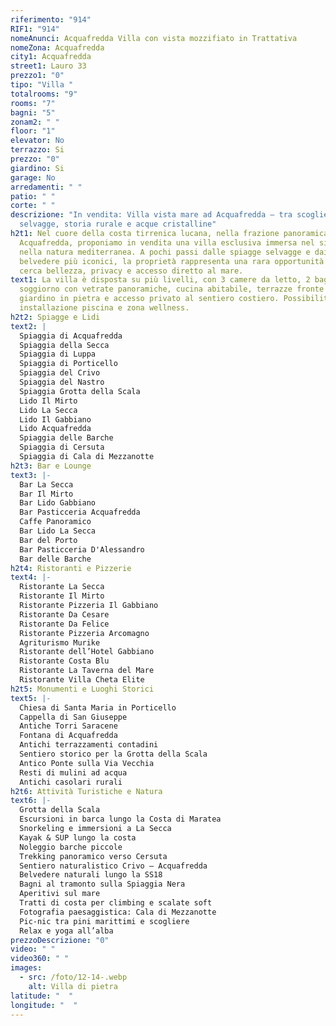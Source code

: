 ```yaml
---
riferimento: "914"
RIF1: "914"
nomeAnunci: Acquafredda Villa con vista mozzifiato in Trattativa
nomeZona: Acquafredda
city1: Acquafredda
street1: Lauro 33
prezzo1: "0"
tipo: "Villa "
totalrooms: "9"
rooms: "7"
bagni: "5"
zonam2: " "
floor: "1"
elevator: No
terrazzo: Si
prezzo: "0"
giardino: Si
garage: No
arredamenti: " "
patio: " "
corte: " "
descrizione: "In vendita: Villa vista mare ad Acquafredda – tra scogliere
  selvagge, storia rurale e acque cristalline"
h2t1: Nel cuore della costa tirrenica lucana, nella frazione panoramica di
  Acquafredda, proponiamo in vendita una villa esclusiva immersa nel silenzio e
  nella natura mediterranea. A pochi passi dalle spiagge selvagge e dai
  belvedere più iconici, la proprietà rappresenta una rara opportunità per chi
  cerca bellezza, privacy e accesso diretto al mare.
text1: La villa è disposta su più livelli, con 3 camere da letto, 2 bagni,
  soggiorno con vetrate panoramiche, cucina abitabile, terrazze fronte mare,
  giardino in pietra e accesso privato al sentiero costiero. Possibilità di
  installazione piscina e zona wellness.
h2t2: Spiagge e Lidi
text2: |
  Spiaggia di Acquafredda
  Spiaggia della Secca
  Spiaggia di Luppa
  Spiaggia di Porticello
  Spiaggia del Crivo
  Spiaggia del Nastro
  Spiaggia Grotta della Scala
  Lido Il Mirto
  Lido La Secca
  Lido Il Gabbiano
  Lido Acquafredda
  Spiaggia delle Barche
  Spiaggia di Cersuta
  Spiaggia di Cala di Mezzanotte
h2t3: Bar e Lounge
text3: |-
  Bar La Secca
  Bar Il Mirto
  Bar Lido Gabbiano
  Bar Pasticceria Acquafredda
  Caffe Panoramico
  Bar Lido La Secca
  Bar del Porto
  Bar Pasticceria D'Alessandro
  Bar delle Barche
h2t4: Ristoranti e Pizzerie
text4: |-
  Ristorante La Secca
  Ristorante Il Mirto
  Ristorante Pizzeria Il Gabbiano
  Ristorante Da Cesare
  Ristorante Da Felice
  Ristorante Pizzeria Arcomagno
  Agriturismo Murike
  Ristorante dell’Hotel Gabbiano
  Ristorante Costa Blu
  Ristorante La Taverna del Mare
  Ristorante Villa Cheta Elite
h2t5: Monumenti e Luoghi Storici
text5: |-
  Chiesa di Santa Maria in Porticello
  Cappella di San Giuseppe
  Antiche Torri Saracene
  Fontana di Acquafredda
  Antichi terrazzamenti contadini
  Sentiero storico per la Grotta della Scala
  Antico Ponte sulla Via Vecchia
  Resti di mulini ad acqua
  Antichi casolari rurali
h2t6: Attività Turistiche e Natura
text6: |-
  Grotta della Scala
  Escursioni in barca lungo la Costa di Maratea
  Snorkeling e immersioni a La Secca
  Kayak & SUP lungo la costa
  Noleggio barche piccole
  Trekking panoramico verso Cersuta
  Sentiero naturalistico Crivo – Acquafredda
  Belvedere naturali lungo la SS18
  Bagni al tramonto sulla Spiaggia Nera
  Aperitivi sul mare
  Tratti di costa per climbing e scalate soft
  Fotografia paesaggistica: Cala di Mezzanotte
  Pic-nic tra pini marittimi e scogliere
  Relax e yoga all’alba
prezzoDescrizione: "0"
video: " "
video360: " "
images:
  - src: /foto/12-14-.webp
    alt: Villa di pietra
latitude: "  "
longitude: "  "
---
```

